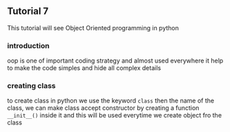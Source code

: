 ## Tutorial 7
This tutorial will see Object Oriented programming in python 
### introduction
oop is one of important coding strategy and almost used everywhere it help to make the code simples and hide all complex details
### creating class
to create class in python we use the keyword `class` then the name of the class, we can make class accept constructor by creating a function ``__init__()`` inside it and this will be used everytime we create object fro the class